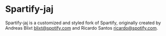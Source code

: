 # Spartify-jaj

Spartify-jaj is a customized and styled fork of Spartify, originally created by Andreas Blixt <blixt@spotify.com> and Ricardo Santos <ricardo@spotify.com>.
